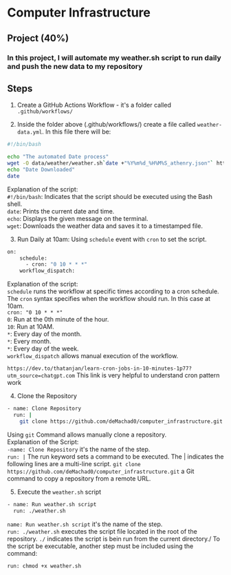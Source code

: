 # Computer Infrastructure

## Project (40%)

### In this project, I will automate my weather.sh script to run daily and push the new data to my repository

## Steps

1. Create a GitHub Actions Workflow - it's a folder called `.github/workflows/`

2. Inside the folder above (.github/workflows/) create a file called `weather-data.yml`. In this file there will be: 

```bash
#!/bin/bash

echo "The automated Date process"
wget -O data/weather/weather.sh`date +"%Y%m%d_%H%M%S_athenry.json"` https://prodapi.metweb.ie/observations/athenry/today
echo "Date Downloaded"
date
```

Explanation of the script:\
`#!/bin/bash`: Indicates that the script should be executed using the Bash shell.\
`date`: Prints the current date and time.\
`echo`: Displays the given message on the terminal.\
`wget`: Downloads the weather data and saves it to a timestamped file.

3. Run Daily at 10am: Using `schedule` event with `cron` to set the script. 

```bash
on: 
    schedule: 
      - cron: "0 10 * * *"
    workflow_dispatch:
```
Explanation of the script:\
`schedule` runs the workflow at specific times according to a cron schedule.\
The `cron` syntax specifies when the workflow should run. In this case at 10am.\
`cron: "0 10 * * *"`\
`0`: Run at the 0th minute of the hour.\
`10`: Run at 10AM.\
`*`: Every day of the month.\
`*`: Every month.\
`*`: Every day of the week.\
`workflow_dispatch` allows manual execution of the workflow.

`https://dev.to/thatanjan/learn-cron-jobs-in-10-minutes-1p77?utm_source=chatgpt.com` This link is very helpful to understand cron pattern work

4. Clone the Repository

```bash
- name: Clone Repository
  run: |
    git clone https://github.com/deMachad0/computer_infrastructure.git
```
Using `git` Command allows manually clone a repository.\
Explanation of the Script:\
`-name: Clone Repository` it's the name of the step.\
`run: |` The run keyword sets a command to be executed. The | indicates the following lines are a multi-line script.
`git clone https://github.com/deMachad0/computer_infrastructure.git` a Git command to copy a repository from a remote URL.

5. Execute the `weather.sh` script

```bash
- name: Run weather.sh script
  run: ./weather.sh
```
`name: Run weather.sh script` it's the name of the step.\
`run: ./weather.sh` executes the script file located in the root of the repository. `./` indicates the script is bein run from the current directory./
To the script be executable, another step must be included using the command:
```bash
run: chmod +x weather.sh
```
